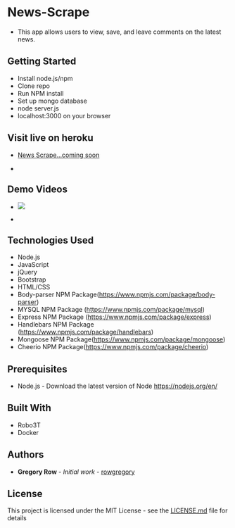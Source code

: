# News-Scrape

 * This app allows users to view, save, and leave comments on the latest news.

## Getting Started

 * Install node.js/npm
 * Clone repo
 * Run NPM install
 * Set up mongo database
 * node server.js
 * localhost:3000 on your browser

## Visit live on heroku

 * [News Scrape...coming soon](https://rowgregory.github.io)

 * ![]()
     
## Demo Videos

 * ![](images/News-Scrape-Google-Chrome-10_19_2018-11_20_49-PM.gif?raw=true)

 * ![]()
 
## Technologies Used

 * Node.js
 * JavaScript
 * jQuery
 * Bootstrap
 * HTML/CSS
 * Body-parser NPM Package(https://www.npmjs.com/package/body-parser)
 * MYSQL NPM Package (https://www.npmjs.com/package/mysql)
 * Express NPM Package (https://www.npmjs.com/package/express)
 * Handlebars NPM Package (https://www.npmjs.com/package/handlebars)
 * Mongoose NPM Package(https://www.npmjs.com/package/mongoose)
 * Cheerio NPM Package(https://www.npmjs.com/package/cheerio)

## Prerequisites

 - Node.js - Download the latest version of Node https://nodejs.org/en/

## Built With

 * Robo3T
 * Docker

## Authors

 * **Gregory Row** - *Initial work* - [rowgregory](https://github.com/rowgregory)

## License

This project is licensed under the MIT License - see the [LICENSE.md](LICENSE.md) file for details

